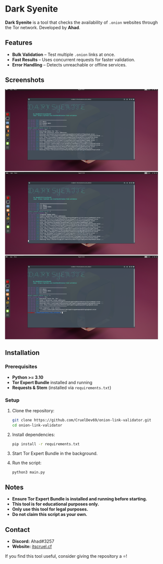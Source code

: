 # Dark Syenite  

**Dark Syenite** is a tool that checks the availability of `.onion` websites through the Tor network. Developed by **Ahad**.  

## Features  
- **Bulk Validation** – Test multiple `.onion` links at once.  
- **Fast Results** – Uses concurrent requests for faster validation.  
- **Error Handling** – Detects unreachable or offline services.  

## Screenshots  
![AHMIA](./assets/Screenshot_2025-08-20_031746.png)  
![HIDDEN_WIKI](./assets/Screenshot_2025-08-20_031908.png)  
![TORCH](./assets/Screenshot_2025-08-20_032026.png)  

## Installation  

### Prerequisites  
- **Python >= 3.10**  
- **Tor Expert Bundle** installed and running  
- **Requests & Stem** (installed via `requirements.txt`)  

### Setup  

1. Clone the repository:  
   ```bash
   git clone https://github.com/CruelDev69/onion-link-validator.git
   cd onion-link-validator

2. Install dependencies:

   ```bash
   pip install -r requirements.txt
   ```

3. Start Tor Expert Bundle in the background.

4. Run the script:

   ```bash
   python3 main.py
   ```

## Notes

* **Ensure Tor Expert Bundle is installed and running before starting.**
* **This tool is for educational purposes only.**
* **Only use this tool for legal purposes.**
* **Do not claim this script as your own.**

## Contact

* **Discord:** Ahad#3257
* **Website:** [itscruel.cf](https://www.itscruel.cf)

If you find this tool useful, consider giving the repository a ⭐!


